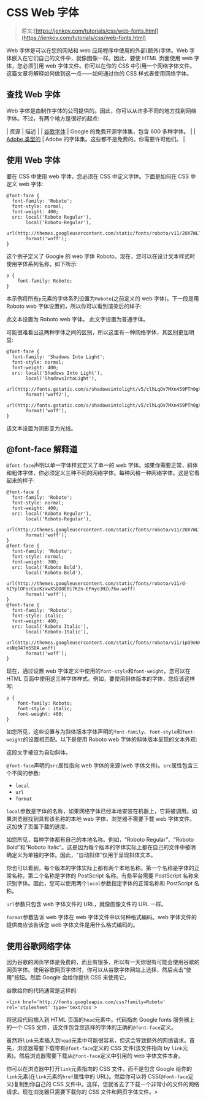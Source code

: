 # CSS Web 字体

> 原文:[https://jenkov.com/tutorials/css/web-fonts.html](https://jenkov.com/tutorials/css/web-fonts.html)

Web 字体是可以在您的网站和 web 应用程序中使用的外部(额外)字体。Web 字体嵌入在它们自己的文件中，就像图像一样。因此，要使 HTML 页面使用 web 字体，您必须引用 web 字体文件。你可以在你的 CSS 中引用一个网络字体文件。这篇文章将解释如何做到这一点——如何通过你的 CSS 样式表使用网络字体。

## 查找 Web 字体

Web 字体是由制作字体的公司提供的。因此，你可以从许多不同的地方找到网络字体。不过，有两个地方是很好的起点:

| 资源 | 描述 |
| [谷歌字体](http://www.google.com/fonts/) | Google 的免费开源字体集，包含 600 多种字体。 |
| [Adobe 类型的](https://typekit.com/) | Adobe 的字体集。这些都不是免费的。你需要许可他们。 |

## 使用 Web 字体

要在 CSS 中使用 web 字体，您必须在 CSS 中定义字体。下面是如何在 CSS 中定义 web 字体:

```
@font-face {
  font-family: 'Roboto';
  font-style: normal;
  font-weight: 400;
  src: local('Roboto Regular'), 
       local('Roboto-Regular'), 
       url(http://themes.googleusercontent.com/static/fonts/roboto/v11/2UX7WLTfW3W8TclTUvlFyQ.woff) 
       format('woff');
}

```

这个例子定义了 Google 的 web 字体 Roboto。现在，您可以在设计文本样式时使用字体系列名称，如下所示:

```
p {
    font-family: Roboto;    
}

```

本示例将所有`p`元素的字体系列设置为`Roboto`(之前定义的 web 字体)。下一段是用 Roboto web 字体设置的，所以你可以看到渲染后的样子:

此文本设置为 Roboto web 字体。
此文字设置为普通字体。

可能很难看出这两种字体之间的区别，所以这里有一种网络字体，其区别更加明显:

```
@font-face {
  font-family: 'Shadows Into Light';
  font-style: normal;
  font-weight: 400;
  src: local('Shadows Into Light'), 
       local('ShadowsIntoLight'), 
       url(http://fonts.gstatic.com/s/shadowsintolight/v5/clhLqOv7MXn459PTh0gXYFK2TSYBz0eNcHnp4YqE4Ts.woff2) 
       format('woff2'), 
       url(http://fonts.gstatic.com/s/shadowsintolight/v5/clhLqOv7MXn459PTh0gXYHW1xglZCgocDnD_teV2lMU.woff) 
       format('woff');
}

```

该文本设置为阴影变为光线。

## @font-face 解释道

`@font-face`声明以单一字体样式定义了单一的 web 字体。如果你需要正常，斜体和粗体字体，你必须定义三种不同的网络字体。每种风格一种网络字体。这是它看起来的样子:

```
@font-face {
  font-family: 'Roboto';
  font-style: normal;
  font-weight: 400;
  src: local('Roboto Regular'), 
       local('Roboto-Regular'), 
       url(http://themes.googleusercontent.com/static/fonts/roboto/v11/2UX7WLTfW3W8TclTUvlFyQ.woff) 
       format('woff');
}
@font-face {
  font-family: 'Roboto';
  font-style: normal;
  font-weight: 700;
  src: local('Roboto Bold'), 
       local('Roboto-Bold'), 
       url(http://themes.googleusercontent.com/static/fonts/roboto/v11/d-6IYplOFocCacKzxwXSOD8E0i7KZn-EPnyo3HZu7kw.woff) 
       format('woff');
}
@font-face {
  font-family: 'Roboto';
  font-style: italic;
  font-weight: 400;
  src: local('Roboto Italic'), 
       local('Roboto-Italic'), 
       url(http://themes.googleusercontent.com/static/fonts/roboto/v11/1pO9eUAp8pSF8VnRTP3xnvesZW2xOQ-xsNqO47m55DA.woff) 
       format('woff');
}

```

现在，通过设置 web 字体定义中使用的`font-style`和`font-weight`，您可以在 HTML 页面中使用这三种字体样式。例如，要使用斜体版本的字体，您应该这样写:

```
p {
    font-family: Roboto;
    font-style : italic;
    font-weight: 400;
}

```

如您所见，这些设置与为斜体版本字体声明的`font-family`、`font-style`和`font-weight`的设置相匹配。以下是使用 Roboto web 字体的斜体版本呈现的文本外观:

这段文字被设为自动斜体。

`@font-face`声明的`src`属性指向 web 字体的来源(web 字体文件)。`src`属性包含三个不同的参数:

*   `local`
*   `url`
*   `format`

`local`参数是字体的名称，如果网络字体已经本地安装在机器上，它将被调用。如果浏览器找到具有该名称的本地 web 字体，浏览器不需要下载 web 字体文件。这加快了页面下载的速度。

如您所见，每种字体都有自己的本地名称。例如，“Roboto Regular”、“Roboto Bold”和“Roboto Italic”。这是因为每个版本的字体实际上都在自己的文件中被明确定义为单独的字体。因此，“自动斜体”仅用于呈现斜体文本。

你也可以看到，每个版本的字体实际上都有两个本地名称。第一个名称是字体的正常名称，第二个名称是字体的 PostScript 名称。有些平台需要 PostScript 名称来识别字体。因此，您可以使用两个`local`参数指定字体的正常名称和 PostScript 名称。

`url`参数只包含 web 字体文件的 URL，就像图像文件的 URL 一样。

`format`参数告诉 web 字体在 web 字体文件中以何种格式编码。web 字体文件的提供商应该告诉您 web 字体文件是用什么格式编码的。

## 使用谷歌网络字体

因为谷歌的网页字体是免费的，而且有很多，所以有一天你很有可能会使用谷歌的网页字体。使用谷歌网页字体时，你可以从谷歌字体网站上选择，然后点击“使用”按钮。然后 Google 会给你提供 CSS 来使用它。

谷歌给你的代码通常是这样的:

```
<link href='http://fonts.googleapis.com/css?family=Roboto' rel='stylesheet' type='text/css'>    

```

将这段代码插入到 HTML 页面的`head`元素中。代码指向 Google fonts 服务器上的一个 CSS 文件，该文件包含您选择的字体的正确的`@font-face`定义。

虽然将`link`元素插入到`head`元素中可能很容易，但这会导致额外的网络请求。首先，浏览器需要下载带有`@font-face`定义的 CSS 文件(该文件指向 by `link`元素)。然后浏览器需要下载从`@font-face`定义中引用的 web 字体文件本身。

你可以在浏览器中打开`link`元素指向的 CSS 文件，而不是包含 Google 给你的`link`元素(在`link`元素的`href`属性中的 URL)。然后你可以将 CSS(`@font-face`定义)复制到你自己的 CSS 文件中。这样，您就省去了下载一个非常小的文件的网络请求。现在浏览器只需要下载你的 CSS 文件和网页字体文件。>